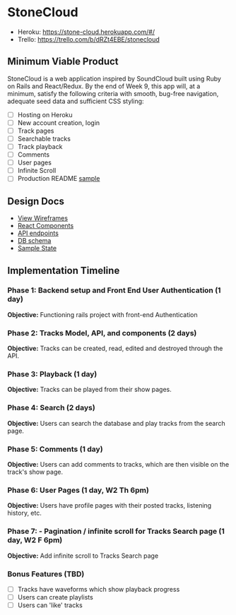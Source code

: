# StoneCloud

- Heroku: https://stone-cloud.herokuapp.com/#/
- Trello: https://trello.com/b/dRZt4EBE/stonecloud

## Minimum Viable Product

StoneCloud is a web application inspired by SoundCloud built using Ruby on Rails
and React/Redux.  By the end of Week 9, this app will, at a minimum, satisfy the
following criteria with smooth, bug-free navigation, adequate seed data and
sufficient CSS styling:

- [ ] Hosting on Heroku
- [ ] New account creation, login
- [ ] Track pages
- [ ] Searchable tracks
- [ ] Track playback
- [ ] Comments
- [ ] User pages
- [ ] Infinite Scroll
- [ ] Production README [sample](docs/production_readme.md)

## Design Docs
* [View Wireframes][wireframes]
* [React Components][components]
* [API endpoints][api-endpoints]
* [DB schema][schema]
* [Sample State][sample-state]

[wireframes]: docs/wireframes
[components]: docs/component-hierarchy.md
[sample-state]: docs/sample-state.md
[api-endpoints]: docs/api-endpoints.md
[schema]: docs/schema.md

## Implementation Timeline

### Phase 1: Backend setup and Front End User Authentication (1 day)

**Objective:** Functioning rails project with front-end Authentication

### Phase 2: Tracks Model, API, and components (2 days)

**Objective:** Tracks can be created, read, edited and destroyed through
the API.

### Phase 3: Playback (1 day)

**Objective:** Tracks can be played from their show pages.

### Phase 4: Search (2 days)

**Objective:** Users can search the database and play tracks from the search page.

### Phase 5: Comments (1 day)

**Objective:** Users can add comments to tracks, which are then visible on the track's show page.

### Phase 6: User Pages (1 day, W2 Th 6pm)

**Objective:** Users have profile pages with their posted tracks, listening history, etc.

### Phase 7: - Pagination / infinite scroll for Tracks Search page (1 day, W2 F 6pm)

**Objective:** Add infinite scroll to Tracks Search page

### Bonus Features (TBD)
- [ ] Tracks have waveforms which show playback progress
- [ ] Users can create playlists
- [ ] Users can 'like' tracks
